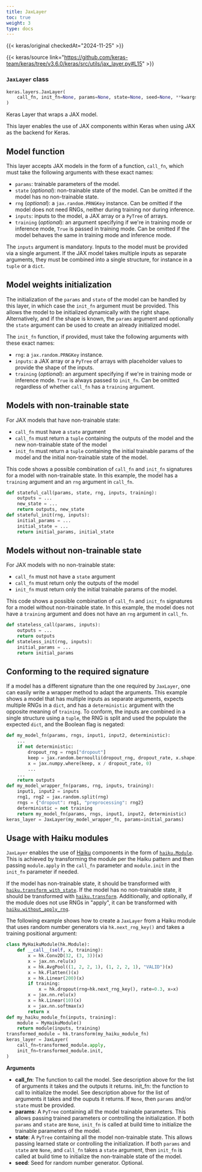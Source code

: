 ```yaml
---
title: JaxLayer
toc: true
weight: 3
type: docs
---
```


{{< keras/original checkedAt="2024-11-25" >}}

{{< keras/source link="https://github.com/keras-team/keras/tree/v3.6.0/keras/src/utils/jax_layer.py#L15" >}}

### `JaxLayer` class

```python
keras.layers.JaxLayer(
    call_fn, init_fn=None, params=None, state=None, seed=None, **kwargs
)
```

Keras Layer that wraps a JAX model.

This layer enables the use of JAX components within Keras when using JAX as
the backend for Keras.

## Model function

This layer accepts JAX models in the form of a function, `call_fn`, which
must take the following arguments with these exact names:

- `params`: trainable parameters of the model.
- `state` (_optional_): non-trainable state of the model. Can be omitted if
  the model has no non-trainable state.
- `rng` (_optional_): a `jax.random.PRNGKey` instance. Can be omitted if the
  model does not need RNGs, neither during training nor during inference.
- `inputs`: inputs to the model, a JAX array or a `PyTree` of arrays.
- `training` (_optional_): an argument specifying if we're in training mode
  or inference mode, `True` is passed in training mode. Can be omitted if
  the model behaves the same in training mode and inference mode.

The `inputs` argument is mandatory. Inputs to the model must be provided via
a single argument. If the JAX model takes multiple inputs as separate
arguments, they must be combined into a single structure, for instance in a
`tuple` or a `dict`.

## Model weights initialization

The initialization of the `params` and `state` of the model can be handled
by this layer, in which case the `init_fn` argument must be provided. This
allows the model to be initialized dynamically with the right shape.
Alternatively, and if the shape is known, the `params` argument and
optionally the `state` argument can be used to create an already initialized
model.

The `init_fn` function, if provided, must take the following arguments with
these exact names:

- `rng`: a `jax.random.PRNGKey` instance.
- `inputs`: a JAX array or a `PyTree` of arrays with placeholder values to
  provide the shape of the inputs.
- `training` (_optional_): an argument specifying if we're in training mode
  or inference mode. `True` is always passed to `init_fn`. Can be omitted
  regardless of whether `call_fn` has a `training` argument.

## Models with non-trainable state

For JAX models that have non-trainable state:

- `call_fn` must have a `state` argument
- `call_fn` must return a `tuple` containing the outputs of the model and
  the new non-trainable state of the model
- `init_fn` must return a `tuple` containing the initial trainable params of
  the model and the initial non-trainable state of the model.

This code shows a possible combination of `call_fn` and `init_fn` signatures
for a model with non-trainable state. In this example, the model has a
`training` argument and an `rng` argument in `call_fn`.

```python
def stateful_call(params, state, rng, inputs, training):
    outputs = ...
    new_state = ...
    return outputs, new_state
def stateful_init(rng, inputs):
    initial_params = ...
    initial_state = ...
    return initial_params, initial_state
```

## Models without non-trainable state

For JAX models with no non-trainable state:

- `call_fn` must not have a `state` argument
- `call_fn` must return only the outputs of the model
- `init_fn` must return only the initial trainable params of the model.

This code shows a possible combination of `call_fn` and `init_fn` signatures
for a model without non-trainable state. In this example, the model does not
have a `training` argument and does not have an `rng` argument in `call_fn`.

```python
def stateless_call(params, inputs):
    outputs = ...
    return outputs
def stateless_init(rng, inputs):
    initial_params = ...
    return initial_params
```

## Conforming to the required signature

If a model has a different signature than the one required by `JaxLayer`,
one can easily write a wrapper method to adapt the arguments. This example
shows a model that has multiple inputs as separate arguments, expects
multiple RNGs in a `dict`, and has a `deterministic` argument with the
opposite meaning of `training`. To conform, the inputs are combined in a
single structure using a `tuple`, the RNG is split and used the populate the
expected `dict`, and the Boolean flag is negated:

```python
def my_model_fn(params, rngs, input1, input2, deterministic):
    ...
    if not deterministic:
        dropout_rng = rngs["dropout"]
        keep = jax.random.bernoulli(dropout_rng, dropout_rate, x.shape)
        x = jax.numpy.where(keep, x / dropout_rate, 0)
        ...
    ...
    return outputs
def my_model_wrapper_fn(params, rng, inputs, training):
    input1, input2 = inputs
    rng1, rng2 = jax.random.split(rng)
    rngs = {"dropout": rng1, "preprocessing": rng2}
    deterministic = not training
    return my_model_fn(params, rngs, input1, input2, deterministic)
keras_layer = JaxLayer(my_model_wrapper_fn, params=initial_params)
```

## Usage with Haiku modules

`JaxLayer` enables the use of [Haiku](https://dm-haiku.readthedocs.io)
components in the form of
[`haiku.Module`](https://dm-haiku.readthedocs.io/en/latest/api.html#module).
This is achieved by transforming the module per the Haiku pattern and then
passing `module.apply` in the `call_fn` parameter and `module.init` in the
`init_fn` parameter if needed.

If the model has non-trainable state, it should be transformed with
[`haiku.transform_with_state`](https://dm-haiku.readthedocs.io/en/latest/api.html#haiku.transform_with_state).
If the model has no non-trainable state, it should be transformed with
[`haiku.transform`](https://dm-haiku.readthedocs.io/en/latest/api.html#haiku.transform).
Additionally, and optionally, if the module does not use RNGs in "apply", it
can be transformed with
[`haiku.without_apply_rng`](https://dm-haiku.readthedocs.io/en/latest/api.html#without-apply-rng).

The following example shows how to create a `JaxLayer` from a Haiku module
that uses random number generators via `hk.next_rng_key()` and takes a
training positional argument:

```python
class MyHaikuModule(hk.Module):
    def __call__(self, x, training):
        x = hk.Conv2D(32, (3, 3))(x)
        x = jax.nn.relu(x)
        x = hk.AvgPool((1, 2, 2, 1), (1, 2, 2, 1), "VALID")(x)
        x = hk.Flatten()(x)
        x = hk.Linear(200)(x)
        if training:
            x = hk.dropout(rng=hk.next_rng_key(), rate=0.3, x=x)
        x = jax.nn.relu(x)
        x = hk.Linear(10)(x)
        x = jax.nn.softmax(x)
        return x
def my_haiku_module_fn(inputs, training):
    module = MyHaikuModule()
    return module(inputs, training)
transformed_module = hk.transform(my_haiku_module_fn)
keras_layer = JaxLayer(
    call_fn=transformed_module.apply,
    init_fn=transformed_module.init,
)
```

**Arguments**

- **call_fn**: The function to call the model. See description above for the
  list of arguments it takes and the outputs it returns.
  init_fn: the function to call to initialize the model. See description
  above for the list of arguments it takes and the ouputs it returns.
  If `None`, then `params` and/or `state` must be provided.
- **params**: A `PyTree` containing all the model trainable parameters. This
  allows passing trained parameters or controlling the initialization.
  If both `params` and `state` are `None`, `init_fn` is called at
  build time to initialize the trainable parameters of the model.
- **state**: A `PyTree` containing all the model non-trainable state. This
  allows passing learned state or controlling the initialization. If
  both `params` and `state` are `None`, and `call_fn` takes a `state`
  argument, then `init_fn` is called at build time to initialize the
  non-trainable state of the model.
- **seed**: Seed for random number generator. Optional.
